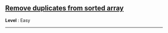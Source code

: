 ## [Remove duplicates from sorted array](https://leetcode.com/problems/remove-duplicates-from-sorted-array/description/)

**Level** : Easy

---

